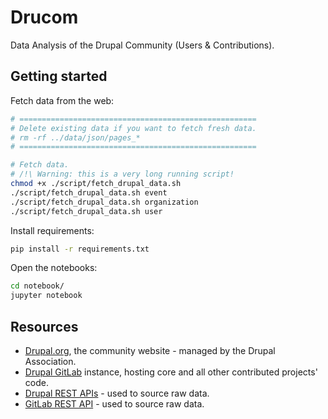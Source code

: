 # Drucom

Data Analysis of the Drupal Community (Users & Contributions).

## Getting started 

Fetch data from the web:

```bash
# =====================================================
# Delete existing data if you want to fetch fresh data.
# rm -rf ../data/json/pages_*
# =====================================================

# Fetch data.
# /!\ Warning: this is a very long running script!
chmod +x ./script/fetch_drupal_data.sh
./script/fetch_drupal_data.sh event
./script/fetch_drupal_data.sh organization
./script/fetch_drupal_data.sh user
```

Install requirements:

```bash
pip install -r requirements.txt
```

Open the notebooks:

```bash
cd notebook/
jupyter notebook
```

## Resources

* [Drupal.org](https://drupal.org/), the community website - managed by the Drupal Association.
* [Drupal GitLab](https://git.drupalcode.org/) instance, hosting core and all other contributed projects' code.
* [Drupal REST APIs](https://www.drupal.org/drupalorg/docs/apis/rest-and-other-apis) - used to source raw data.
* [GitLab REST API](https://docs.gitlab.com/api/rest/) - used to source raw data.